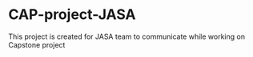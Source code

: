 # CAP-project-JASA
This project is created for JASA team to communicate while working on Capstone project
